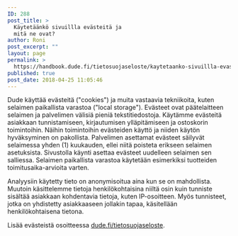 ```yaml
---
ID: 288
post_title: >
  Käytetäänkö sivuillla evästeitä ja
  mitä ne ovat?
author: Roni
post_excerpt: ""
layout: page
permalink: >
  https://handbook.dude.fi/tietosuojaseloste/kaytetaanko-sivuillla-evasteita-ja-mita-ne-ovat
published: true
post_date: 2018-04-25 11:05:46
---
```

Dude käyttää evästeitä ("cookies") ja muita vastaavia tekniikoita, kuten selaimen paikallista varastoa ("local storage"). Evästeet ovat päätelaitteen selaimen ja palvelimen välisiä pieniä tekstitiedostoja. Käytämme evästeitä asiakkaan tunnistamiseen, kirjautumisen ylläpitämiseen ja ostoskorin toimintoihin. Näihin toimintoihin evästeiden käyttö ja niiden käytön hyväksyminen on pakollista. Palvelimen asettamat evästeet säilyvät selaimessa yhden (1) kuukauden, ellei niitä poisteta erikseen selaimen asetuksista. Sivustolla käynti asettaa evästeet uudelleen selaimen sen salliessa. Selaimen paikallista varastoa käytetään esimerkiksi tuotteiden toimitusaika-arvioita varten.

Analyysiin käytetty tieto on anonymisoitua aina kun se on mahdollista. Muutoin käsittelemme tietoja henkilökohtaisina niiltä osin kuin tunniste sisältää asiakkaan kohdentavia tietoja, kuten IP-osoitteen. Myös tunnisteet, jotka on yhdistetty asiakkaaseen jollakin tapaa, käsitellään henkilökohtaisena tietona.

Lisää evästeistä osoitteessa <a href="https://www.dude.fi/tietosuojaseloste">dude.fi/tietosuojaseloste</a>.